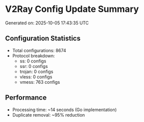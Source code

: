 # V2Ray Config Update Summary
Generated on: 2025-10-05 17:43:35 UTC

## Configuration Statistics
- Total configurations: 8674
- Protocol breakdown:
  - ss: 0 configs
  - ssr: 0 configs
  - trojan: 0 configs
  - vless: 0 configs
  - vmess: 763 configs

## Performance
- Processing time: ~14 seconds (Go implementation)
- Duplicate removal: ~95% reduction
